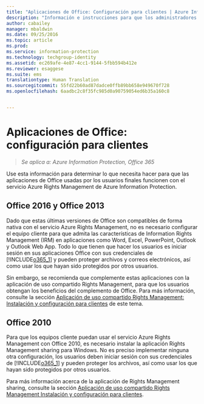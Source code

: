 ```yaml
---
title: "Aplicaciones de Office: Configuración para clientes | Azure Information Protection"
description: "Información e instrucciones para que los administradores puedan configurar las aplicaciones de Office para que funcionen con el servicio Azure Rights Management de Azure Information Protection."
author: cabailey
manager: mbaldwin
ms.date: 09/25/2016
ms.topic: article
ms.prod: 
ms.service: information-protection
ms.technology: techgroup-identity
ms.assetid: ec269afe-4e87-4cc1-9144-5fbb594b412e
ms.reviewer: esaggese
ms.suite: ems
translationtype: Human Translation
ms.sourcegitcommit: 55fd22b60ad87dadce0ffb89bb658e949670f728
ms.openlocfilehash: 6aadbc2c8f35fc985d0a90759054ed6b35a160c8


---
```


# Aplicaciones de Office: configuración para clientes

>*Se aplica a: Azure Information Protection, Office 365*


Use esta información para determinar lo que necesita hacer para que las aplicaciones de Office usadas por los usuarios finales funcionen con el servicio Azure Rights Management de Azure Information Protection.

## Office 2016 y Office 2013
Dado que estas últimas versiones de Office son compatibles de forma nativa con el servicio Azure Rights Management, no es necesario configurar el equipo cliente para que admita las características de Information Rights Management (IRM) en aplicaciones como Word, Excel, PowerPoint, Outlook y Outlook Web App. Todo lo que tienen que hacer los usuarios es iniciar sesión en sus aplicaciones Office con sus credenciales de [!INCLUDE[o365_1](../includes/o365_1_md.md)] y pueden proteger archivos y correos electrónicos, así como usar los que hayan sido protegidos por otros usuarios.

Sin embargo, se recomienda que complemente estas aplicaciones con la aplicación de uso compartido Rights Management, para que los usuarios obtengan los beneficios del complemento de Office. Para más información, consulte la sección [Aplicación de uso compartido Rights Management: Instalación y configuración para clientes](configure-sharing-app.md) de este tema.

## Office 2010
Para que los equipos cliente puedan usar el servicio Azure Rights Management con Office 2010, es necesario instalar la aplicación Rights Management sharing para Windows. No es preciso implementar ninguna otra configuración, los usuarios deben iniciar sesión con sus credenciales de [!INCLUDE[o365_1](../includes/o365_1_md.md)] y pueden proteger los archivos, así como usar los que hayan sido protegidos por otros usuarios.

Para más información acerca de la aplicación de Rights Management sharing, consulte la sección [Aplicación de uso compartido Rights Management Instalación y configuración para clientes](configure-sharing-app.md).




<!--HONumber=Sep16_HO4-->


